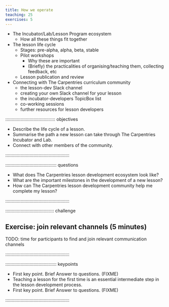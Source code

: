 ```yaml
---
title: How we operate
teaching: 25
exercises: 5
---
```


- The Incubator/Lab/Lesson Program ecosystem
  - How all these things fit together
- The lesson life cycle
  - Stages: pre-alpha, alpha, beta, stable
  - Pilot workshops
    - Why these are important
    - (Briefly) the practicalities of organising/teaching them, collecting feedback, etc
  - Lesson publication and review
- Connecting with The Carpentries curriculum community
  - the lesson-dev Slack channel
  - creating your own Slack channel for your lesson
  - the incubator-developers TopicBox list
  - co-working sessions
  - further resources for lesson developers

::::::::::::::::::::::::::::::::::::::: objectives

- Describe the life cycle of a lesson.
- Summarise the path a new lesson can take through The Carpentries Incubator and Lab.
- Connect with other members of the community.

::::::::::::::::::::::::::::::::::::::::::::::::::

:::::::::::::::::::::::::::::::::::::::: questions

- What does The Carpentries lesson development ecosystem look like?
- What are the important milestones in the development of a new lesson?
- How can The Carpentries lesson development community help me complete my lesson?

::::::::::::::::::::::::::::::::::::::::::::::::::

::::::::::::::::::::::::::::::::::::::  challenge

## Exercise: join relevant channels (5 minutes)

TODO: time for participants to find and join relevant communication channels


::::::::::::::::::::::::::::::::::::::::::::::::::



:::::::::::::::::::::::::::::::::::::::: keypoints

- First key point. Brief Answer to questions. (FIXME)
- Teaching a lesson for the first time is an essential intermediate step in the lesson development process.
- First key point. Brief Answer to questions. (FIXME)

::::::::::::::::::::::::::::::::::::::::::::::::::



